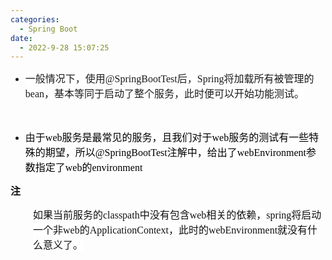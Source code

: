 ```yaml
---
categories:
  - Spring Boot
date:
  - 2022-9-28 15:07:25
---
```


<ul style="list-style-type:disc">
    <li><span style="font-size:12.0pt"><span style="background-color:white"><span
                    style="font-family:&quot;Microsoft YaHei UI&quot;">一般情况下，使用</span></span></span><span
            style="font-size:12.0pt"><span style="background-color:white"><span
                    style="font-family:&quot;Comic Sans MS&quot;">@SpringBootTest</span></span></span><span
            style="font-size:12.0pt"><span style="background-color:white"><span
                    style="font-family:&quot;Microsoft YaHei UI&quot;">后，</span></span></span><span
            style="font-size:12.0pt"><span style="background-color:white"><span
                    style="font-family:&quot;Comic Sans MS&quot;">Spring</span></span></span><span
            style="font-size:12.0pt"><span style="background-color:white"><span
                    style="font-family:&quot;Microsoft YaHei UI&quot;">将加载所有被管理的</span></span></span><span
            style="font-size:12.0pt"><span style="background-color:white"><span
                    style="font-family:&quot;Comic Sans MS&quot;">bean</span></span></span><span
            style="font-size:12.0pt"><span style="background-color:white"><span
                    style="font-family:&quot;Microsoft YaHei UI&quot;">，基本等同于启动了整个服务，此时便可以开始功能测试。</span></span></span>
    </li>
</ul>
<p style="margin-left:36px"><span style="font-size:12.0pt"><span
            style="font-family:&quot;Microsoft YaHei UI&quot;"><span style="color:#111111">&nbsp;</span></span></span>
</p>
<ul style="list-style-type:disc">
    <li><span style="font-size:12.0pt"><span style="background-color:white"><span
                    style="font-family:&quot;Microsoft YaHei UI&quot;"><span
                        style="color:#111111">由</span></span></span></span><span style="font-size:12.0pt"><span
                style="background-color:white"><span style="font-family:&quot;Microsoft YaHei UI&quot;"><span
                        style="color:black">于</span></span></span></span><span style="font-size:12.0pt"><span
                style="background-color:white"><span style="font-family:&quot;Comic Sans MS&quot;"><span
                        style="color:black">web</span></span></span></span><span style="font-size:12.0pt"><span
                style="background-color:white"><span style="font-family:&quot;Microsoft YaHei UI&quot;"><span
                        style="color:black">服务是最常见的服务，且我们对于</span></span></span></span><span
            style="font-size:12.0pt"><span style="background-color:white"><span
                    style="font-family:&quot;Comic Sans MS&quot;"><span
                        style="color:black">web</span></span></span></span><span style="font-size:12.0pt"><span
                style="background-color:white"><span style="font-family:&quot;Microsoft YaHei UI&quot;"><span
                        style="color:black">服务的测试有一些特殊的期望，所以</span></span></span></span><span
            style="font-size:12.0pt"><span style="background-color:white"><span
                    style="font-family:&quot;Comic Sans MS&quot;"><span
                        style="color:black">@SpringBootTest</span></span></span></span><span
            style="font-size:12.0pt"><span style="background-color:white"><span
                    style="font-family:&quot;Microsoft YaHei UI&quot;"><span
                        style="color:black">注解中，给出了</span></span></span></span><span style="font-size:12.0pt"><span
                style="background-color:white"><span style="font-family:&quot;Comic Sans MS&quot;"><span
                        style="color:black">webEnvironment</span></span></span></span><span
            style="font-size:12.0pt"><span style="background-color:white"><span
                    style="font-family:&quot;Microsoft YaHei UI&quot;"><span
                        style="color:black">参数指定了</span></span></span></span><span style="font-size:12.0pt"><span
                style="background-color:white"><span style="font-family:&quot;Comic Sans MS&quot;"><span
                        style="color:black">web</span></span></span></span><span style="font-size:12.0pt"><span
                style="background-color:white"><span style="font-family:&quot;Microsoft YaHei UI&quot;"><span
                        style="color:black">的</span></span></span></span><span style="font-size:12.0pt"><span
                style="background-color:white"><span style="font-family:&quot;Comic Sans MS&quot;"><span
                        style="color:black">environment</span></span></span></span></li>
</ul>
<p><span style="font-size:12.0pt"><span style="font-family:&quot;Microsoft YaHei UI&quot;"><span
                style="color:#111111"><span
                    style="background-color:white"><strong>注</strong></span></span></span></span></p>
<p style="margin-left:36px"><span style="font-size:12.0pt"><span style="color:#111111"><span
                style="background-color:white"><span
                    style="font-family:&quot;Microsoft YaHei UI&quot;">如果当前服务的</span></span><span
                style="background-color:white"><span
                    style="font-family:&quot;Comic Sans MS&quot;">classpath</span></span><span
                style="background-color:white"><span
                    style="font-family:&quot;Microsoft YaHei UI&quot;">中没有包含</span></span><span
                style="background-color:white"><span
                    style="font-family:&quot;Comic Sans MS&quot;">web</span></span><span
                style="background-color:white"><span
                    style="font-family:&quot;Microsoft YaHei UI&quot;">相关的依赖，</span></span><span
                style="background-color:white"><span
                    style="font-family:&quot;Comic Sans MS&quot;">spring</span></span><span
                style="background-color:white"><span
                    style="font-family:&quot;Microsoft YaHei UI&quot;">将启动一个非</span></span><span
                style="background-color:white"><span
                    style="font-family:&quot;Comic Sans MS&quot;">web</span></span><span
                style="background-color:white"><span
                    style="font-family:&quot;Microsoft YaHei UI&quot;">的</span></span><span
                style="background-color:white"><span
                    style="font-family:&quot;Comic Sans MS&quot;">ApplicationContext</span></span><span
                style="background-color:white"><span
                    style="font-family:&quot;Microsoft YaHei UI&quot;">，此时的</span></span><span
                style="background-color:white"><span
                    style="font-family:&quot;Comic Sans MS&quot;">webEnvironment</span></span><span
                style="background-color:white"><span
                    style="font-family:&quot;Microsoft YaHei UI&quot;">就没有什么意义了。</span></span></span></span></p>
